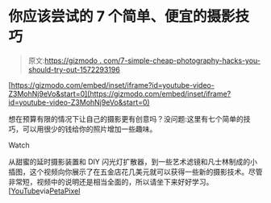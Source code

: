 # 你应该尝试的 7 个简单、便宜的摄影技巧

> 原文:[https://gizmodo . com/7-simple-cheap-photography-hacks-you-should-try-out-1572293196](https://gizmodo.com/7-simple-cheap-photography-hacks-you-should-try-out-1572293196)

 [https://gizmodo.com/embed/inset/iframe?id=youtube-video-Z3MohNj9eVo&start=0](https://gizmodo.com/embed/inset/iframe?id=youtube-video-Z3MohNj9eVo&start=0) 

想在预算有限的情况下让自己的摄影更有创意吗？没问题:这里有七个简单的技巧，可以用很少的钱给你的照片增加一些趣味。

Watch

从甜蜜的延时摄影装置和 DIY 闪光灯扩散器，到一些艺术滤镜和凡士林制成的小插图，这个视频向你展示了在五金店花几美元就可以获得一些新的摄影技术。尽管非常短，视频中的说明还是相当全面的，所以请坐下来好好学习。[[YouTube](https://www.youtube.com/watch?v=Z3MohNj9eVo)via[PetaPixel](http://petapixel.com/2014/05/05/7-cheap-easy-photography-hacks-can-right-now/)